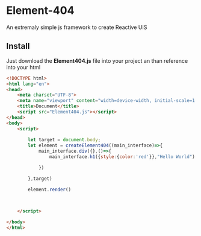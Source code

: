 # Element-404
An extremaly simple js framework to create Reactive UIS

## Install 

Just download the **Element404.js** file into your project an than reference into your html

~~~html
<!DOCTYPE html>
<html lang="en">
<head>
    <meta charset="UTF-8">
    <meta name="viewport" content="width=device-width, initial-scale=1.0">
    <title>Document</title>
    <script src="Element404.js"></script>
</head>
<body>
    <script>
        
        let target = document.body;
        let element = createElement404((main_interface)=>{
            main_interface.div({},()=>{
                main_interface.h1({style:{color:'red'}},"Hello World")

            })

        },target)

        element.render()
           


    </script>

</body>
</html>
~~~
